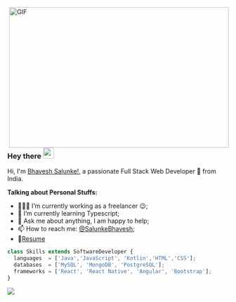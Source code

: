 <!--
**BhaveshSalunke/BhaveshSalunke** is a ✨ _special_ ✨ repository because its `README.md` (this file) appears on your GitHub profile.

Here are some ideas to get you started:

- 🔭 I’m currently working on ...
- 🌱 I’m currently learning ...
- 👯 I’m looking to collaborate on ...
- 🤔 I’m looking for help with ...
- 💬 Ask me about ...
- 📫 How to reach me: ...
- 😄 Pronouns: ...
- ⚡ Fun fact: ...
-->

  <img align="right" alt="GIF" src="https://github.com/abhisheknaiidu/abhisheknaiidu/blob/master/code.gif?raw=true" width="500" height="320" />
  
### Hey there <img src="https://media.giphy.com/media/hvRJCLFzcasrR4ia7z/giphy.gif" width="25px"><br />

Hi, I'm [Bhavesh Salunke!](https://www.discitelabs.com), a passionate  Full Stack Web Developer 🚀 from India.

**Talking about Personal Stuffs:**

- 👨🏽‍💻 I’m currently working as a freelancer :wink:;
- 🌱 I’m currently learning Typescript; 
- 💬 Ask me about anything, I am happy to help;
- 📫 How to reach me: [@SalunkeBhavesh](https://twitter.com/SalunkeBhavesh);
- 📝[Resume](https://)

```js
class Skills extends SoftwareDeveloper {
  languages  = ['Java','JavaScript', 'Kotlin','HTML','CSS'];
  databases  = ['MySQL', 'MongoDB', 'PostgreSQL'];
  frameworks = ['React', 'React Native', 'Angular', 'Bootstrap'];
}
```

![](https://visitor-badge.glitch.me/badge?page_id=BhaveshSalunke.BhaveshSalunke)



